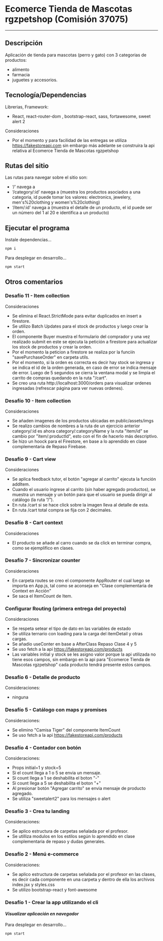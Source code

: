 # Ecomerce Tienda de Mascotas rgzpetshop (Comisión 37075)
***
## Descripción
Aplicación de tienda para mascotas (perro y gato) con 3 categorias de productos: 
- alimento
- farmacia
- juguetes y accesorios. 

## Tecnología/Dependencias

Librerias, Framework:
- React, react-router-dom , bootstrap-react, sass, fortawesome, sweet alert 2

Consideraciones
- Por el momento y para facilidad de las entregas se utiliza https://fakestoreapi.com sin embargo más adelante se construira la api relativa al Ecomerce Tienda de Mascotas rgzpetshop

## Rutas del sitio
Las rutas para navegar sobre el sitio son:
- ‘/’ navega a <ItemListContainer />
- ‘/category/:id’  navega a <ItemListContainer /> (muestra los productos asociados a una categoria, id puede tomar los valores: electronics, jewelery, men's%20clothing y women's%20clothing)
- ‘/item/:id’ navega a <ItemDetailContainer /> (muestra el detalle de un producto, el id puede ser un número del 1 al 20 e identifica a un producto)

## Ejecutar el programa

Instale dependencias...
```sh
npm i
```
Para desplegar en desarrollo...
```sh
npm start
```

## Otros comentarios

### Desafío 11 - Item collection
Consideraciones
- Se elimina el React.StrictMode para evitar duplicados en insert a firestore.
- Se utilizo Batch Updates para el stock de productos y luego crear la orden.
- El componente Buyer muestra el formulario del comprador y una vez realizado submit en este se ejecuta la petición a firestore para actualizar los stock de productos y crear la orden.
- Por el momento la peticion a firestore se realiza por la funciín "savePurchaseOrder" en carpeta utils.
- Por el momento, si la orden es correcta es decir hay stock se ingresa y se indica el id de la orden generada, en caso de error se indica mensaje de error. Luego de 5 segundos se cierra la ventana modal y se limpia el carrito de compras quedando en la ruta "/cart".
- Se creo una ruta http://localhost:3000/orders para visualizar ordenes ingresadas (refrescar página para ver nuevas ordenes).

### Desafío 10 - Item collection
Consideraciones
- Se añaden imagenes de los productos ubicadas en public/assets/imgs
- Se realizo cambios de nombres a la ruta de un ejercicio anterior category/:id es ahora category/:categoryName y la ruta "item/id" se cambio por "item/:productId", esto con el fin de hacerlo más descriptivo.
- Se hizo un hoock para el Firestore, en base a lo aprendido en clase complementaria de Repaso Firebase.

### Desafío 9 - Cart view
Consideraciones
- Se aplica feedback tutor, el botón "agregar al carrito" ejecuta la función addItem.
- Cuando el usuario ingrese al carrito (sin haber agregado productos), se muestra un mensaje y un botón para que el usuario se pueda dirigir al catálogo (la ruta “/”).
- En ruta /cart si se hace click sobre la imagen lleva al detalle de esta.
- En ruta /cart total compra se fija con 2 decimales.

### Desafío 8 - Cart context
Consideraciones
- El producto se añade al carro cuando se da click en terminar compra, como se ejemplifico en clases.

### Desafío 7 - Sincronizar counter
Consideraciones
- En carpeta routes se creo el componente AppRouter el cual luego se importa en App.js, tal como se aconseja en "Clase complementaria de Context en Acción"
- Se saca el ItemCount de Item.

### Configurar Routing (primera entrega del proyecto)
Consideraciones
- Se respeta setear el tipo de dato en las variables de estado
- Se utiliza ternario con loading para la carga del itemDetail y otras cargas.
- Se añadio useConter en base a AfterClass Repaso Clase 4 y 5
- Se uso fetch a la api https://fakestoreapi.com/products 
- Las variables initial y stock se les asigno valor porque la api utilizada no tiene esos campos, sin embargo en la api para "Ecomerce Tienda de Mascotas rgzpetshop" cada producto tendrá presente estos campos.

### Desafío 6 - Detalle de producto
Consideraciones:
- ninguna

### Desafío 5 - Catálogo con maps y promises
Consideraciones:
- Se elimino "Camisa Tiger" del componente ItemCount
- Se uso fetch a la api https://fakestoreapi.com/products

### Desafío 4 - Contador con botón
Consideraciones:
- Props initial=1 y stock=5
- Si el count llega a 1 o 5 se envia un mensaje.
- Si count llega a 1 se deshabilita el boton "-"
- Si count llega a 5 se deshabilita el boton "+"
- Al presionar botón "Agregar carrito" se envia mensaje de producto agregado.
- Se utiliza "sweetalert2" para los mensajes o alert

### Desafío 3 - Crea tu landing
Consideraciones:
- Se aplico estructura de carpetas señalada por el profesor.
- Se utilliza modulos en los estilos según lo aprendido en clase complementaria de repaso y dudas generales.

### Desafío 2 - Menú e-commerce
Consideraciones:
- Se aplico estructura de carpetas señalada por el profesor en las clases, es decir cada componente en una carpeta y dentro de ella los archivos index.jsx y styles.css
- Se utilizo bootstrap-react y font-awesome

### Desafío 1 - Crear la app utilizando el cli
#### _Visualizar aplicación en navegador_
Para desplegar en desarrollo...
```sh
npm start
```